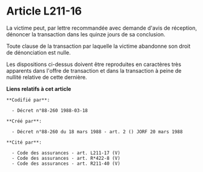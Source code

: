 # Article L211-16

La victime peut, par lettre recommandée avec demande d'avis de réception, dénoncer la transaction dans les quinze jours de sa
conclusion.

Toute clause de la transaction par laquelle la victime abandonne son droit de dénonciation est nulle.

Les dispositions ci-dessus doivent être reproduites en caractères très apparents dans l'offre de transaction et dans la
transaction à peine de nullité relative de cette dernière.

**Liens relatifs à cet article**

	**Codifié par**:

	  - Décret n°88-260 1988-03-18

	**Créé par**:

	  - Décret n°88-260 du 18 mars 1988 - art. 2 () JORF 20 mars 1988

	**Cité par**:

	  - Code des assurances - art. L211-17 (V)
	  - Code des assurances - art. R*422-8 (V)
	  - Code des assurances - art. R211-40 (V)
